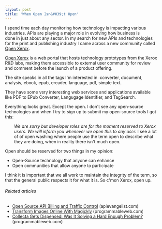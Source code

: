 ```yaml
---
layout: post
title: 'When Open Isn&#039;t Open'
---
```

<a title="Open Xerox" href="https://open.xerox.com/"><img style="padding: 15px;" src="http://kinlane-productions.s3.amazonaws.com/open-xerox.png" alt="" align="right" /></a>I spend time each day monitoring how technology is impacting various industries.   APIs are playing a major role in evolving how business is done in just about any sector.  In my search for new APIs and technologies for the print and publishing industry I came across a new community called <a title="Open Xerox" href="https://open.xerox.com/">Open Xerox</a>.<p></p>
<a title="Open Xerox" href="http://developer.mimeo.com/blog/blog_detail.php?ID=123">Open Xerox</a> is a web portal that hosts technology prototypes from the Xerox R&amp;D labs, making them accessible to external user community for review and comment before the launch of a product offering.<p></p>
The site speaks in all the tags I'm interested in: converter, document, analysis, ebook, epub, ereader, language, pdf, simple text.<p></p>
They have some very interesting web services and applications available like PDF to EPub Converter, Langugage Identifier, and TagSearch.<p></p>
Everything looks great.  Except the open.  I don't see any open-source technologies and when I try to sign up to submit my open-source tools I got this:
<p style="padding-left: 30px;"><em>We are sorry but developer roles are for the moment reserved to Xerox users. We will inform you whenever we open this to any user.</em>
I see a lot of of open washing where people use the term open to describe what they are doing, when in reality there isn't much open.<p></p>
Open should be reserved for two things in my opinion:
<ul class="mainlist">
	<li>Open-Source technology that anyone can enhance</li>
	<li>Open communities that allow anyone to participate</li>
</ul>
I think it is important that we all work to maintain the integrity of the term, so that the general public respects it for what it is.  So c'mon Xerox, open up.
<h6 class="zemanta-related-title" style="font-size: 1em;">Related articles</h6>
<ul class="zemanta-article-ul">
	<li class="zemanta-article-ul-li"><a href="http://blog.apievangelist.com/2011/05/21/open-source-api-billing-and-traffic-control/">Open Source API Billing and Traffic Control</a> (apievangelist.com)</li>
	<li class="zemanta-article-ul-li"><a href="http://blog.programmableweb.com/2011/05/17/transform-images-online-with-magickly/">Transform Images Online With Magickly</a> (programmableweb.com)</li>
	<li class="zemanta-article-ul-li"><a href="http://blog.programmableweb.com/2011/06/02/collecta-gets-dispensed-was-it-solving-a-hard-enough-problem/">Collecta Gets Dispensed: Was It Solving a Hard Enough Problem?</a> (programmableweb.com)</li>
</ul>
